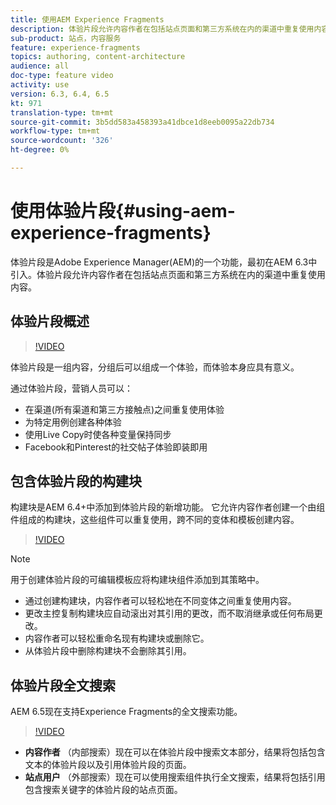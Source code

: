 ```yaml
---
title: 使用AEM Experience Fragments
description: 体验片段允许内容作者在包括站点页面和第三方系统在内的渠道中重复使用内容。
sub-product: 站点，内容服务
feature: experience-fragments
topics: authoring, content-architecture
audience: all
doc-type: feature video
activity: use
version: 6.3, 6.4, 6.5
kt: 971
translation-type: tm+mt
source-git-commit: 3b5dd583a458393a41dbce1d8eeb0095a22db734
workflow-type: tm+mt
source-wordcount: '326'
ht-degree: 0%

---
```



# 使用体验片段{#using-aem-experience-fragments}

体验片段是Adobe Experience Manager(AEM)的一个功能，最初在AEM 6.3中引入。体验片段允许内容作者在包括站点页面和第三方系统在内的渠道中重复使用内容。

## 体验片段概述

>[!VIDEO](https://video.tv.adobe.com/v/17028/?quality=9&learn=on)

体验片段是一组内容，分组后可以组成一个体验，而体验本身应具有意义。

通过体验片段，营销人员可以：

* 在渠道(所有渠道和第三方接触点)之间重复使用体验
* 为特定用例创建各种体验
* 使用Live Copy时使各种变量保持同步
* Facebook和Pinterest的社交帖子体验即装即用

## 包含体验片段的构建块

构建块是AEM 6.4+中添加到体验片段的新增功能。 它允许内容作者创建一个由组件组成的构建块，这些组件可以重复使用，跨不同的变体和模板创建内容。

>[!VIDEO](https://video.tv.adobe.com/v/21289/?quality=9&learn=on)

>[!NOTE]
>
> 用于创建体验片段的可编辑模板应将构建块组件添加到其策略中。

* 通过创建构建块，内容作者可以轻松地在不同变体之间重复使用内容。
* 更改主控复制构建块应自动滚出对其引用的更改，而不取消继承或任何布局更改。
* 内容作者可以轻松重命名现有构建块或删除它。
* 从体验片段中删除构建块不会删除其引用。

## 体验片段全文搜索

AEM 6.5现在支持Experience Fragments的全文搜索功能。

>[!VIDEO](https://video.tv.adobe.com/v/27720/?quality=9&learn=on)

* **内容作者** （内部搜索）现在可以在体验片段中搜索文本部分，结果将包括包含文本的体验片段以及引用体验片段的页面。
* **站点用户** （外部搜索）现在可以使用搜索组件执行全文搜索，结果将包括引用包含搜索关键字的体验片段的站点页面。
